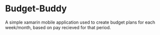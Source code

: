 # Budget-Buddy
A simple xamarin mobile application used to create budget plans for each week/month, based on pay recieved for that period.
